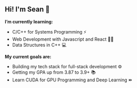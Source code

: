 ## Hi! I'm Sean 🌊

**I’m currently learning:** 
  - C/C++ for Systems Programming ⚡
  - Web Development with Javascript and React 👨‍💻
  - Data Structures in C++ 💻

**My current goals are:**
  - Building my tech stack for full-stack development ⚙
  - Getting my GPA up from 3.87 to 3.9+ 📚
  - Learn CUDA for GPU Programming and Deep Learning ⏩

